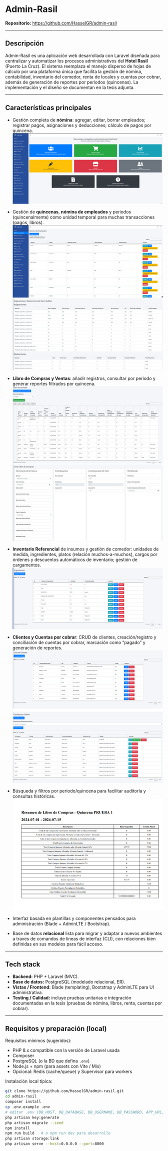 # Admin-Rasil

**Repositorio:** https://github.com/HasselGR/admin-rasil  


---

## Descripción
Admin-Rasil es una aplicación web desarrollada con Laravel diseñada para centralizar y automatizar los procesos administrativos del **Hotel Rasil** (Puerto La Cruz). El sistema reemplaza el manejo disperso de hojas de cálculo por una plataforma única que facilita la gestión de nómina, contabilidad, inventario del comedor, renta de locales y cuentas por cobrar, además de generación de reportes por periodos (quincenas). La implementación y el diseño se documentan en la tesis adjunta. 

---

## Características principales
- Gestión completa de **nómina**: agregar, editar, borrar empleados; registrar pagos, asignaciones y deducciones; cálculo de pagos por quincena. ![Dashboard](screenshots/capture_dashboard.png)
   
- Gestión de **quincenas**, **nómina de empleados** y periodos (quincenalmente) como unidad temporal para muchas transacciones (pagos, libros). ![Nomina](screenshots/capture_nomina.png) ![Salarios](screenshots/capture_salarios.png)
- **Libro de Compras y Ventas**: añadir registros, consultar por periodo y generar reportes filtrados por quincena. ![Quincenas](screenshots/dashboard_compras.png) ![Añadir](/screenshots/capture_librocombra.png)
- **Inventario Referencial** de insumos y gestión de comedor: unidades de medida, ingredientes, platos (relación muchos-a-muchos), cargos por órdenes y descuentos automáticos de inventario; gestión de cargamentos. ![Inventario](screenshots/dashboard_ingredientes.png)  
- **Clientes y Cuentas por cobrar**: CRUD de clientes, creación/registro y conciliación de cuentas por cobrar, marcación como “pagado” y generación de reportes. ![Inventario](screenshots/dashboard_clientes.png) ![Cuentas](screenshots/dashboard_cuentas_cobrar.png)     
- Búsqueda y filtros por periodo/quincena para facilitar auditoría y consultas históricas. ![Resumén](screenshots/resumen_contabilidad.png)  
- Interfaz basada en plantillas y componentes pensados para administración (Blade + AdminLTE / Bootstrap).
- Base de datos **relacional** lista para migrar y adaptar a nuevos ambientes a traves de comandos de lineas de interfaz (CLI), con relaciones bien definidas en sus modelos para fácil acceso.

---

## Tech stack
- **Backend:** PHP + Laravel (MVC). 
- **Base de datos:** PostgreSQL (modelado relacional, ER). 
- **Vistas / Frontend:** Blade (templating), Bootstrap y AdminLTE para UI administrativa. 
- **Testing / Calidad:** incluye pruebas unitarias e integración documentadas en la tesis (pruebas de nómina, libros, renta, cuentas por cobrar).
---


## Requisitos y preparación (local)
Requisitos mínimos (sugeridos):
- PHP 8.x compatible con la versión de Laravel usada
- Composer
- PostgreSQL (o la BD que defina `.env`)
- Node.js + npm (para assets con Vite / Mix)
- Opcional: Redis (cache/queue) y Supervisor para workers

Instalación local típica:
```bash
git clone https://github.com/HasselGR/admin-rasil.git
cd admin-rasil
composer install
cp .env.example .env
# editar .env (DB_HOST, DB_DATABASE, DB_USERNAME, DB_PASSWORD, APP_URL, MAIL_*)
php artisan key:generate
php artisan migrate --seed
npm install
npm run build   # o npm run dev para desarrollo
php artisan storage:link
php artisan serve --host=0.0.0.0 --port=8000
